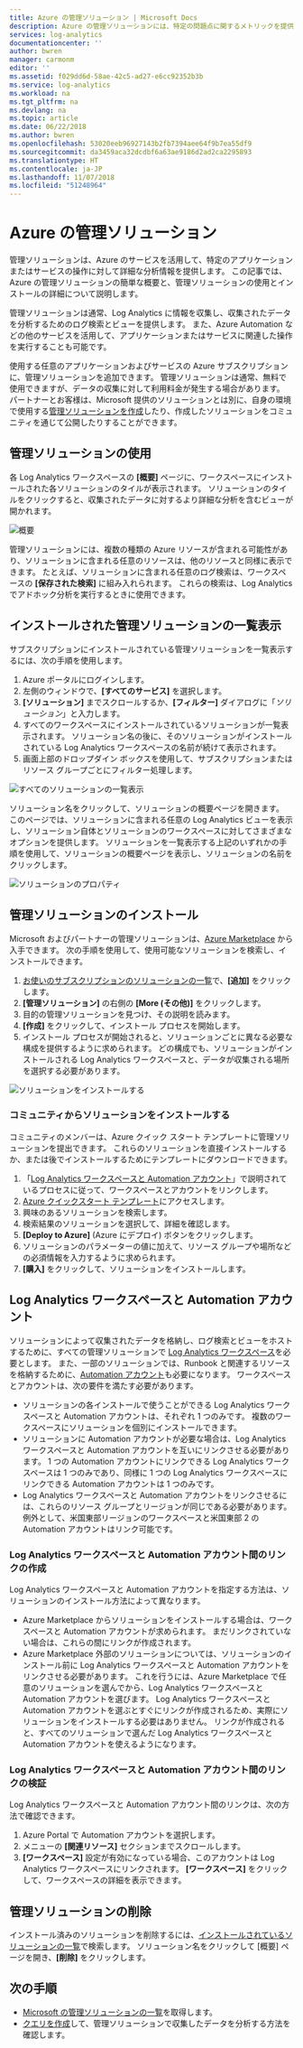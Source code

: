 ```yaml
---
title: Azure の管理ソリューション | Microsoft Docs
description: Azure の管理ソリューションには、特定の問題点に関するメトリックを提供するロジックや視覚化、データ取得規則が集約されています。  この記事では、管理ソリューションのインストールと使用について説明します。
services: log-analytics
documentationcenter: ''
author: bwren
manager: carmonm
editor: ''
ms.assetid: f029dd6d-58ae-42c5-ad27-e6cc92352b3b
ms.service: log-analytics
ms.workload: na
ms.tgt_pltfrm: na
ms.devlang: na
ms.topic: article
ms.date: 06/22/2018
ms.author: bwren
ms.openlocfilehash: 53020eeb96927143b2fb7394aee64f9b7ea55df9
ms.sourcegitcommit: da3459aca32dcdbf6a63ae9186d2ad2ca2295893
ms.translationtype: HT
ms.contentlocale: ja-JP
ms.lasthandoff: 11/07/2018
ms.locfileid: "51248964"
---
```

# <a name="management-solutions-in-azure"></a>Azure の管理ソリューション
管理ソリューションは、Azure のサービスを活用して、特定のアプリケーションまたはサービスの操作に対して詳細な分析情報を提供します。 この記事では、Azure の管理ソリューションの簡単な概要と、管理ソリューションの使用とインストールの詳細について説明します。

管理ソリューションは通常、Log Analytics に情報を収集し、収集されたデータを分析するためのログ検索とビューを提供します。 また、Azure Automation などの他のサービスを活用して、アプリケーションまたはサービスに関連した操作を実行することも可能です。

使用する任意のアプリケーションおよびサービスの Azure サブスクリプションに、管理ソリューションを追加できます。 管理ソリューションは通常、無料で使用できますが、データの収集に対して利用料金が発生する場合があります。 パートナーとお客様は、Microsoft 提供のソリューションとは別に、自身の環境で使用する[管理ソリューションを作成](../monitoring/monitoring-solutions-creating.md)したり、作成したソリューションをコミュニティを通じて公開したりすることができます。

## <a name="using-management-solutions"></a>管理ソリューションの使用
各 Log Analytics ワークスペースの **[概要]** ページに、ワークスペースにインストールされた各ソリューションのタイルが表示されます。 ソリューションのタイルをクリックすると、収集されたデータに対するより詳細な分析を含むビューが開かれます。

![概要](media/monitoring-solutions/overview.png)

管理ソリューションには、複数の種類の Azure リソースが含まれる可能性があり、ソリューションに含まれる任意のリソースは、他のリソースと同様に表示できます。 たとえば、ソリューションに含まれる任意のログ検索は、ワークスペースの **[保存された検索]** に組み入れられます。 これらの検索は、Log Analytics でアドホック分析を実行するときに使用できます。

## <a name="list-installed-management-solutions"></a>インストールされた管理ソリューションの一覧表示 
サブスクリプションにインストールされている管理ソリューションを一覧表示するには、次の手順を使用します。

1. Azure ポータルにログインします。
2. 左側のウィンドウで、**[すべてのサービス]** を選択します。
3. **[ソリューション]** までスクロールするか、**[フィルター]** ダイアログに「*ソリューション*」と入力します。
4. すべてのワークスペースにインストールされているソリューションが一覧表示されます。 ソリューション名の後に、そのソリューションがインストールされている Log Analytics ワークスペースの名前が続けて表示されます。
1. 画面上部のドロップダイン ボックスを使用して、サブスクリプションまたはリソース グループごとにフィルター処理します。


![すべてのソリューションの一覧表示](media/monitoring-solutions/list-solutions-all.png)

ソリューション名をクリックして、ソリューションの概要ページを開きます。 このページでは、ソリューションに含まれる任意の Log Analytics ビューを表示し、ソリューション自体とソリューションのワークスペースに対してさまざまなオプションを提供します。 ソリューションを一覧表示する上記のいずれかの手順を使用して、ソリューションの概要ページを表示し、ソリューションの名前をクリックします。

![ソリューションのプロパティ](media/monitoring-solutions/solution-properties.png)



## <a name="install-a-management-solution"></a>管理ソリューションのインストール
Microsoft およびパートナーの管理ソリューションは、[Azure Marketplace](https://azuremarketplace.microsoft.com) から入手できます。 次の手順を使用して、使用可能なソリューションを検索し、インストールできます。

1. [お使いのサブスクリプションのソリューションの一覧](#list-installed-management-solutions)で、**[追加]** をクリックします。 
1. **[管理ソリューション]** の右側の **[More (その他)]** をクリックします。 
1. 目的の管理ソリューションを見つけ、その説明を読みます。
1. **[作成]** をクリックして、インストール プロセスを開始します。
1. インストール プロセスが開始されると、ソリューションごとに異なる必要な構成を提供するように求められます。 どの構成でも、ソリューションがインストールされる Log Analytics ワークスペースと、データが収集される場所を選択する必要があります。 

![ソリューションをインストールする](media/monitoring-solutions/install-solution.png)

### <a name="install-a-solution-from-the-community"></a>コミュニティからソリューションをインストールする
コミュニティのメンバーは、Azure クイック スタート テンプレートに管理ソリューションを提出できます。 これらのソリューションを直接インストールするか、または後でインストールするためにテンプレートにダウンロードできます。

1. 「[Log Analytics ワークスペースと Automation アカウント](#log-analytics-workspace-and-automation-account)」で説明されているプロセスに従って、ワークスペースとアカウントをリンクします。
2. [Azure クイックスタート テンプレート](https://azure.microsoft.com/documentation/templates/)にアクセスします。 
3. 興味のあるソリューションを検索します。
4. 検索結果のソリューションを選択して、詳細を確認します。
5. **[Deploy to Azure]** (Azure にデプロイ) ボタンをクリックします。
6. ソリューションのパラメーターの値に加えて、リソース グループや場所などの必須情報を入力するように求められます。
7. **[購入]** をクリックして、ソリューションをインストールします。


## <a name="log-analytics-workspace-and-automation-account"></a>Log Analytics ワークスペースと Automation アカウント
ソリューションによって収集されたデータを格納し、ログ検索とビューをホストするために、すべての管理ソリューションで [Log Analytics ワークスペース](../log-analytics/log-analytics-manage-access.md)を必要とします。 また、一部のソリューションでは、Runbook と関連するリソースを格納するために、[Automation アカウント](../automation/automation-security-overview.md#automation-account-overview)も必要になります。 ワークスペースとアカウントは、次の要件を満たす必要があります。

* ソリューションの各インストールで使うことができる Log Analytics ワークスペースと Automation アカウントは、それぞれ 1 つのみです。 複数のワークスペースにソリューションを個別にインストールできます。
* ソリューションに Automation アカウントが必要な場合は、Log Analytics ワークスペースと Automation アカウントを互いにリンクさせる必要があります。 1 つの Automation アカウントにリンクできる Log Analytics ワークスペースは 1 つのみであり、同様に 1 つの Log Analytics ワークスペースにリンクできる Automation アカウントは 1 つのみです。
* Log Analytics ワークスペースと Automation アカウントをリンクさせるには、これらのリソース グループとリージョンが同じである必要があります。 例外として、米国東部リージョンのワークスペースと米国東部 2 の Automation アカウントはリンク可能です。

### <a name="creating-a-link-between-a-log-analytics-workspace-and-automation-account"></a>Log Analytics ワークスペースと Automation アカウント間のリンクの作成
Log Analytics ワークスペースと Automation アカウントを指定する方法は、ソリューションのインストール方法によって異なります。

* Azure Marketplace からソリューションをインストールする場合は、ワークスペースと Automation アカウントが求められます。 まだリンクされていない場合は、これらの間にリンクが作成されます。
* Azure Marketplace 外部のソリューションについては、ソリューションのインストール前に Log Analytics ワークスペースと Automation アカウントをリンクさせる必要があります。 これを行うには、Azure Marketplace で任意のソリューションを選んでから、Log Analytics ワークスペースと Automation アカウントを選びます。 Log Analytics ワークスペースと Automation アカウントを選ぶとすぐにリンクが作成されるため、実際にソリューションをインストールする必要はありません。 リンクが作成されると、すべてのソリューションで選んだ Log Analytics ワークスペースと Automation アカウントを使えるようになります。

### <a name="verifying-the-link-between-a-log-analytics-workspace-and-automation-account"></a>Log Analytics ワークスペースと Automation アカウント間のリンクの検証
Log Analytics ワークスペースと Automation アカウント間のリンクは、次の方法で確認できます。

1. Azure Portal で Automation アカウントを選択します。
1. メニューの **[関連リソース]** セクションまでスクロールします。
1. **[ワークスペース]** 設定が有効になっている場合、このアカウントは Log Analytics ワークスペースにリンクされます。 **[ワークスペース]** をクリックして、ワークスペースの詳細を表示できます。

## <a name="remove-a-management-solution"></a>管理ソリューションの削除
インストール済みのソリューションを削除するには、[インストールされているソリューションの一覧](#list-installed-management-solutions)で検索します。 ソリューション名をクリックして [概要] ページを開き、**[削除]** をクリックします。




## <a name="next-steps"></a>次の手順
* [Microsoft の管理ソリューションの一覧](monitoring-solutions-inventory.md)を取得します。
* [クエリを作成](../log-analytics/log-analytics-queries.md)して、管理ソリューションで収集したデータを分析する方法を確認します。

